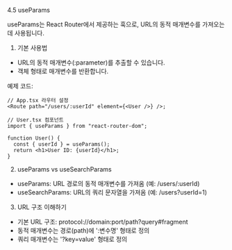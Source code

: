 4.5 useParams

useParams는 React Router에서 제공하는 훅으로, URL의 동적 매개변수를 가져오는데 사용됩니다.

1. 기본 사용법

- URL의 동적 매개변수(:parameter)를 추출할 수 있습니다.
- 객체 형태로 매개변수를 반환합니다.

예제 코드:

```tsx
// App.tsx 라우터 설정
<Route path="/users/:userId" element={<User />} />;

// User.tsx 컴포넌트
import { useParams } from "react-router-dom";

function User() {
  const { userId } = useParams();
  return <h1>User ID: {userId}</h1>;
}
```

2. useParams vs useSearchParams

- useParams: URL 경로의 동적 매개변수를 가져옴 (예: /users/:userId)
- useSearchParams: URL의 쿼리 문자열을 가져옴 (예: /users?userId=1)

3. URL 구조 이해하기

- 기본 URL 구조: protocol://domain:port/path?query#fragment
- 동적 매개변수는 경로(path)에 ':변수명' 형태로 정의
- 쿼리 매개변수는 '?key=value' 형태로 정의
